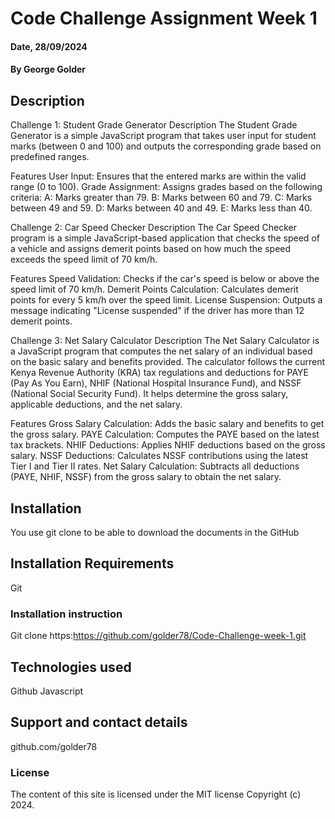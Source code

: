 # Code Challenge Assignment Week 1

#### Date, 28/09/2024

#### By George Golder 

## Description
Challenge 1:
Student Grade Generator
Description
The Student Grade Generator is a simple JavaScript program that takes user input for student marks (between 0 and 100) and outputs the corresponding grade based on predefined ranges.

Features
User Input: Ensures that the entered marks are within the valid range (0 to 100).
Grade Assignment: Assigns grades based on the following criteria:
A: Marks greater than 79.
B: Marks between 60 and 79.
C: Marks between 49 and 59.
D: Marks between 40 and 49.
E: Marks less than 40.

Challenge 2:
Car Speed Checker
Description
The Car Speed Checker program is a simple JavaScript-based application that checks the speed of a vehicle and assigns demerit points based on how much the speed exceeds the speed limit of 70 km/h. 

Features
Speed Validation: Checks if the car's speed is below or above the speed limit of 70 km/h.
Demerit Points Calculation: Calculates demerit points for every 5 km/h over the speed limit.
License Suspension: Outputs a message indicating "License suspended" if the driver has more than 12 demerit points.

Challenge 3:
Net Salary Calculator
Description
The Net Salary Calculator is a JavaScript program that computes the net salary of an individual based on the basic salary and benefits provided. The calculator follows the current Kenya Revenue Authority (KRA) tax regulations and deductions for PAYE (Pay As You Earn), NHIF (National Hospital Insurance Fund), and NSSF (National Social Security Fund). It helps determine the gross salary, applicable deductions, and the net salary.

Features
Gross Salary Calculation: Adds the basic salary and benefits to get the gross salary.
PAYE Calculation: Computes the PAYE based on the latest tax brackets.
NHIF Deductions: Applies NHIF deductions based on the gross salary.
NSSF Deductions: Calculates NSSF contributions using the latest Tier I and Tier II rates.
Net Salary Calculation: Subtracts all deductions (PAYE, NHIF, NSSF) from the gross salary to obtain the net salary.

## Installation
You use git clone to be able to download the documents in the GitHub

## Installation Requirements
Git

### Installation instruction

Git clone https:https://github.com/golder78/Code-Challenge-week-1.git


## Technologies used
Github
Javascript

## Support and contact details
github.com/golder78

### License
The content of this site is licensed under the MIT license
Copyright (c) 2024.